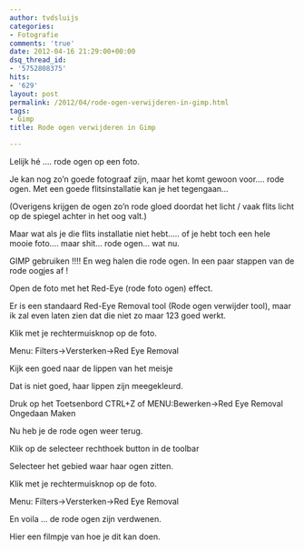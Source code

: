 ```yaml
---
author: tvdsluijs
categories:
- Fotografie
comments: 'true'
date: 2012-04-16 21:29:00+00:00
dsq_thread_id:
- '5752808375'
hits:
- '629'
layout: post
permalink: /2012/04/rode-ogen-verwijderen-in-gimp.html
tags:
- Gimp
title: Rode ogen verwijderen in Gimp

---
```

Lelijk hé …. rode ogen op een foto.

Je kan nog zo’n goede fotograaf zijn, maar het komt gewoon voor…. rode ogen. Met een goede flitsinstallatie kan je het tegengaan…

(Overigens krijgen de ogen zo’n rode gloed doordat het licht / vaak flits licht op de spiegel achter in het oog valt.) <!--more-->

Maar wat als je die flits installatie niet hebt….. of je hebt toch een hele mooie foto…. maar shit… rode ogen… wat nu.

GIMP gebruiken !!!! En weg halen die rode ogen. In een paar stappen van de rode oogjes af !<a name="more"></a>

Open de foto met het Red-Eye (rode foto ogen) effect.

Er is een standaard Red-Eye Removal tool (Rode ogen verwijder tool), maar ik zal even laten zien dat die niet zo maar 123 goed werkt.
  
Klik met je rechtermuisknop op de foto.
  
Menu: Filters->Versterken->Red Eye Removal

Kijk een goed naar de lippen van het meisje

Dat is niet goed, haar lippen zijn meegekleurd.
  
Druk op het Toetsenbord CTRL+Z of MENU:Bewerken->Red Eye Removal Ongedaan Maken
  
Nu heb je de rode ogen weer terug.
  
Klik op de selecteer rechthoek button in de toolbar

Selecteer het gebied waar haar ogen zitten.

Klik met je rechtermuisknop op de foto.
  
Menu: Filters->Versterken->Red Eye Removal

En voila … de rode ogen zijn verdwenen.

Hier een filmpje van hoe je dit kan doen.